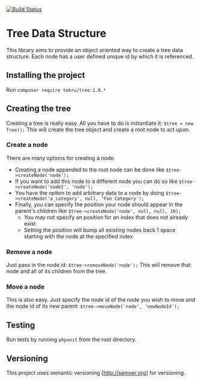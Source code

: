 [![Build Status](https://travis-ci.org/tebru/tree.svg?branch=master)](https://travis-ci.org/tebru/tree)

# Tree Data Structure
This library aims to provide an object oriented way to create a tree data structure. Each node has a user defined unique id by which it is referenced.

## Installing the project
Run `composer require tebru/tree:1.0.*`

## Creating the tree
Creating a tree is really easy.  All you have to do is instantiate it:
`$tree = new Tree();`
This will create the tree object and create a root node to act upon.

### Create a node
There are many options for creating a node.

- Creating a node appended to the root node can be done like `$tree->createNode('node');`
- If you want to add this node to a different node you can do so like `$tree->createNode('node2', 'node');`
- You have the option to add arbitrary data to a node by doing `$tree->createNode('a_category', null, 'Foo Category');`
- Finally, you can specify the position your node should appear in the parent's children like `$tree->createNode('node', null, null, 10);`
    - You may not specify an position for an index that does not already exist
    - Setting the position will bump all existing nodes back 1 space starting with the node at the specified index

### Remove a node
Just pass in the node id:
`$tree->removeNode('node');`
This will remove that node and all of its children from the tree.

### Move a node
This is also easy.  Just specify the node id of the node you wish to move and the node id of its new parent:
`$tree->moveNode('node', 'newNodeId');`

## Testing
Run tests by running `phpunit` from the root directory.

## Versioning
This project uses semantic versioning [http://semver.org] for versioning.